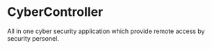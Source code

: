 # CyberController
All in one cyber security application which provide remote access by security personel.
